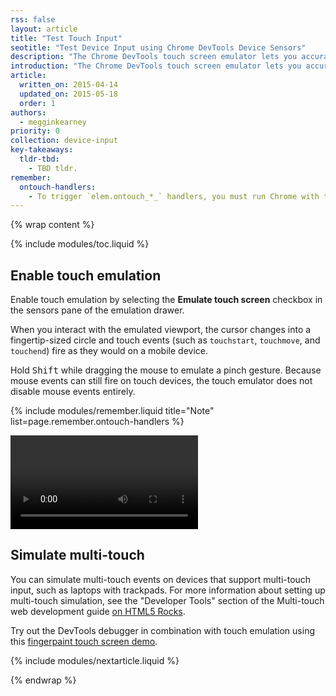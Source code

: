 ```yaml
---
rss: false
layout: article
title: "Test Touch Input"
seotitle: "Test Device Input using Chrome DevTools Device Sensors"
description: "The Chrome DevTools touch screen emulator lets you accurately test touch events and sequences as if you were using a touch-enabled device."
introduction: "The Chrome DevTools touch screen emulator lets you accurately test touch events and sequences as if you were using a touch-enabled device."
article:
  written_on: 2015-04-14
  updated_on: 2015-05-18
  order: 1
authors:
  - megginkearney
priority: 0
collection: device-input
key-takeaways:
  tldr-tbd:
    - TBD tldr.
remember:
  ontouch-handlers:
    - To trigger `elem.ontouch_*_` handlers, you must run Chrome with the `‑‑touch‑events` <a href="http://www.chromium.org/developers/how-tos/run-chromium-with-flags">command line flag</a>. Touch emulation currently <a href="https://code.google.com/p/chromium/issues/detail?id=133915">does not trigger</a> these handlers by default.
---
```

{% wrap content %}

{% include modules/toc.liquid %}

## Enable touch emulation

Enable touch emulation by selecting the **Emulate touch screen** checkbox in the sensors pane of the emulation drawer.

When you interact with the emulated viewport, the cursor changes into a fingertip-sized circle and touch events (such as `touchstart`, `touchmove`, and `touchend`) fire as they would on a mobile device.

Hold <kbd class="kbd">Shift</kbd> while dragging the mouse to emulate a pinch gesture. 
Because mouse events can still fire on touch devices, the touch emulator does not disable mouse events entirely.

{% include modules/remember.liquid title="Note" list=page.remember.ontouch-handlers %}

![Emulating pinch to zoom](https://zippy.gfycat.com/DiligentEducatedAfricanhornbill.webm)

## Simulate multi-touch

You can simulate multi-touch events on devices that support multi-touch input, such as laptops with trackpads. For more information about setting up multi-touch simulation, see the "Developer Tools" section of the Multi-touch web development guide [on HTML5 Rocks](http://www.html5rocks.com/en/mobile/touch/#toc-touchdev).

Try out the DevTools debugger in combination with touch emulation using this [fingerpaint touch screen demo](http://www.paulirish.com/demo/multi).

{% include modules/nextarticle.liquid %}

{% endwrap %}
